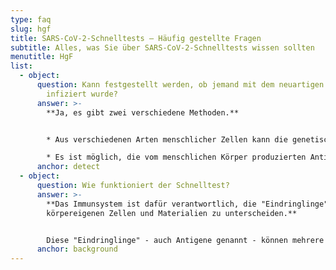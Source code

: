 ```yaml
---
type: faq
slug: hgf
title: SARS-CoV-2-Schnelltests – Häufig gestellte Fragen
subtitle: Alles, was Sie über SARS-CoV-2-Schnelltests wissen sollten
menutitle: HgF
list:
  - object:
      question: Kann festgestellt werden, ob jemand mit dem neuartigen Coronavirus
        infiziert wurde?
      answer: >-
        **Ja, es gibt zwei verschiedene Methoden.**


        * Aus verschiedenen Arten menschlicher Zellen kann die genetische Substanz (RNA) des Virus nachgewiesen werden. Diese Methode wird als PCR-Test (Polymerase-Kettenreaktionstest) bezeichnet. Offensichtlich ist es unmöglich, die genetische Substanz eines einzelnen Virus zu erkennen, aber es ist möglich, mehrere Kopien davon nachzuweisen - die Kettenreaktion wird durchgeführt, um die notwendige Menge an genetischer Substanz zu produzieren.

        * Es ist möglich, die vom menschlichen Körper produzierten Antikörper gegen das neuartige Coronavirus nachzuweisen. Diese Methode wird serologischer Test, Immunochromatographie-Test oder Schnelltest genannt - wobei sich der Name darauf bezieht, dass der Test in 15 Minuten durchgeführt werden kann.
      anchor: detect
  - object:
      question: Wie funktioniert der Schnelltest?
      answer: >-
        **Das Immunsystem ist dafür verantwortlich, die "Eindringlinge" von den
        körpereigenen Zellen und Materialien zu unterscheiden.**


        Diese "Eindringlinge" - auch Antigene genannt - können mehrere Dinge sein, darunter Bakterien und Viren. Wenn ein Antigen in den Körper eindringt, beginnt das Immunsystem, verschiedene Arten von Materialien zu produzieren, die in der Lage sind, die Bakterien und Viren (und die durch sie verursachte Krankheit) zu bekämpfen. Diese Materialien werden Antikörper genannt. Dies geschieht auch im Falle des neuartigen Coronavirus. Es gibt Antikörper, die nur dann im Körper auftreten, wenn das Immunsystem auf einen bestimmten Erreger trifft. Die Schnelltests erkennen somit das Vorhandensein der Antikörper, die nur produziert werden, wenn das neue Coronavirus im Körper vorhanden ist.
      anchor: background
---
```

